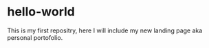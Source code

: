 # hello-world
This is my first repositry, here I will include my new landing page aka personal portofolio.
